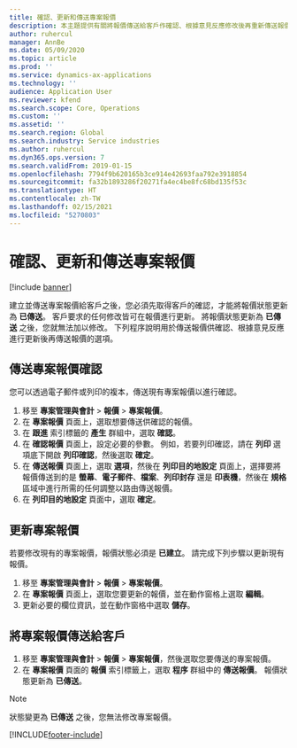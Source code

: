 ```yaml
---
title: 確認、更新和傳送專案報價
description: 本主題提供有關將報價傳送給客戶作確認、根據意見反應修改後再重新傳送報價的資訊。
author: ruhercul
manager: AnnBe
ms.date: 05/09/2020
ms.topic: article
ms.prod: ''
ms.service: dynamics-ax-applications
ms.technology: ''
audience: Application User
ms.reviewer: kfend
ms.search.scope: Core, Operations
ms.custom: ''
ms.assetid: ''
ms.search.region: Global
ms.search.industry: Service industries
ms.author: ruhercul
ms.dyn365.ops.version: 7
ms.search.validFrom: 2019-01-15
ms.openlocfilehash: 7794f9b620165b3ce914e42693faa792e3918854
ms.sourcegitcommit: fa32b1893286f20271fa4ec4be8fc68bd135f53c
ms.translationtype: HT
ms.contentlocale: zh-TW
ms.lasthandoff: 02/15/2021
ms.locfileid: "5270803"
---
```

# <a name="confirm-update-and-send-a-project-quotation"></a>確認、更新和傳送專案報價

[!include [banner](../includes/banner.md)]

建立並傳送專案報價給客戶之後，您必須先取得客戶的確認，才能將報價狀態更新為 **已傳送**。 客戶要求的任何修改皆可在報價進行更新。 將報價狀態更新為 **已傳送** 之後，您就無法加以修改。 下列程序說明用於傳送報價供確認、根據意見反應進行更新後再傳送報價的選項。

## <a name="send-a-project-quotation-confirmation"></a>傳送專案報價確認  

您可以透過電子郵件或列印的複本，傳送現有專案報價以進行確認。 

1. 移至 **專案管理與會計** > **報價** > **專案報價**。 
2. 在 **專案報價** 頁面上，選取想要傳送供確認的報價。 
3. 在 **跟進** 索引標籤的 **產生** 群組中，選取 **確認**。 
4. 在 **確認報價** 頁面上，設定必要的參數。 例如，若要列印確認，請在 **列印** 選項底下開啟 **列印確認**，然後選取 **確定**。
5. 在 **傳送報價** 頁面上，選取 **選項**，然後在 **列印目的地設定** 頁面上，選擇要將報價傳送到的是 **螢幕**、**電子郵件**、**檔案**、**列印封存** 還是 **印表機**，然後在 **規格** 區域中進行所需的任何調整以路由傳送報價。
6. 在 **列印目的地設定** 頁面中，選取 **確定**。  

## <a name="update-a-project-quotation"></a>更新專案報價

若要修改現有的專案報價，報價狀態必須是 **已建立**。 請完成下列步驟以更新現有報價。 

1. 移至 **專案管理與會計** > **報價** > **專案報價**。
2. 在 **專案報價** 頁面上，選取您要更新的報價，並在動作窗格上選取 **編輯**。
3. 更新必要的欄位資訊，並在動作窗格中選取 **儲存**。  

## <a name="send-a-project-quotation-to-a-customer"></a>將專案報價傳送給客戶 

1. 移至 **專案管理與會計** > **報價** > **專案報價**，然後選取您要傳送的專案報價。
2. 在 **專案報價** 頁面的 **報價** 索引標籤上，選取 **程序** 群組中的 **傳送報價**。 報價狀態更新為 **已傳送**。

> [!NOTE]
> 狀態變更為 **已傳送** 之後，您無法修改專案報價。


[!INCLUDE[footer-include](../includes/footer-banner.md)]